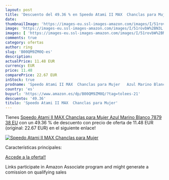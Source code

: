 ```yaml
---
layout: post
title: 'Descuento del 49.36 % en Speedo Atami II MAX  Chanclas para Mujer'
date: 
thumbnailImage: 'https://images-eu.ssl-images-amazon.com/images/I/51rovbW%2BN3L._SL200_.jpg'
image: 'https://images-eu.ssl-images-amazon.com/images/I/51rovbW%2BN3L._SL200_.jpg'
images: [ 'https://images-eu.ssl-images-amazon.com/images/I/51rovbW%2BN3L._SL200_.jpg' ]
comments: true
category: ofertas
author: ring
slug: 'B00QM9ZM0Q-es'
description:
actualPrice: 11.48 EUR
currency: EUR
price: 11.48
comparePrice: 22.67 EUR
inStock: true
prodname: 'Speedo Atami II MAX  Chanclas para Mujer   Azul Marino Blanco 7879   38 EU'
country: 'es'
buyurl: 'https://www.amazon.es/dp/B00QM9ZM0Q/?tag=tolees-21'
descuento: '49.36'
titulo: 'Speedo Atami II MAX  Chanclas para Mujer'
---
```


Tienes [Speedo Atami II MAX  Chanclas para Mujer   Azul Marino Blanco 7879   38 EU](https://www.amazon.es/dp/B00QM9ZM0Q/?tag=tolees-21) con un 49.36 % de descuento con precio de oferta de 11.48 EUR (original: 22.67 EUR) en el siguiente enlace!

[![Speedo Atami II MAX  Chanclas para Mujer](https://images-eu.ssl-images-amazon.com/images/I/51rovbW%2BN3L._SL200_.jpg)](https://www.amazon.es/dp/B00QM9ZM0Q/?tag=tolees-21)

Características principales:


[Accede a la oferta!!](https://www.amazon.es/dp/B00QM9ZM0Q/?tag=tolees-21)

Links participate in Amazon Associate program and might generate a comission on qualifying sales


